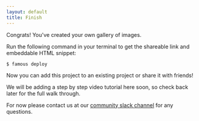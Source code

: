 ```yaml
---
layout: default
title: Finish
---
```


Congrats! You've created your own gallery of images. 

Run the following command in your terminal to get the shareable link and embeddable HTML snippet:

    $ famous deploy

Now you can add this project to an existing project or share it with friends! 

We will be adding a step by step video tutorial here soon, so check back later for the full walk through.

For now please contact us at our [community slack channel](https://famous-community.slack.com/messages) for any questions.

